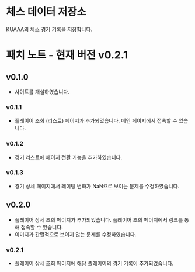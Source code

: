 # 체스 데이터 저장소

KUAAA의 체스 경기 기록을 저장합니다.

# 패치 노트 - 현재 버전 v0.2.1

## v0.1.0

- 사이트를 개설하였습니다.

### v0.1.1

- 플레이어 조회 (리스트) 페이지가 추가되었습니다. 메인 페이지에서 접속할 수 있습니다.

### v0.1.2

- 경기 리스트에 페이지 전환 기능을 추가하였습니다.

### v0.1.3

- 경기 상세 페이지에서 레이팅 변화가 NaN으로 보이는 문제를 수정하였습니다.

## v0.2.0

- 플레이어 상세 조회 페이지가 추가되었습니다. 플레이어 조회 페이지에서 링크를 통해 접속할 수 있습니다.
- 이미지가 간헐적으로 보이지 않는 문제를 수정하였습니다.

### v0.2.1

- 플레이어 상세 조회 페이지에 해당 플레이어의 경기 기록이 추가되었습니다.